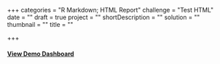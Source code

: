 +++
categories = "R Markdown; HTML Report"
challenge = "Test HTML"
date = ""
draft = true
project = ""
shortDescription = ""
solution = ""
thumbnail = ""
title = ""

+++
#### [View Demo Dashboard](/uploads/showcase_visualisations.html)